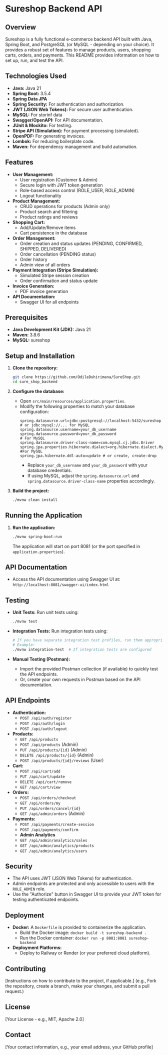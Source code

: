 # Sureshop Backend API

## Overview

Sureshop is a fully functional e-commerce backend API built with Java, Spring Boot, and PostgreSQL (or MySQL - depending on your choice). It provides a robust set of features to manage products, users, shopping carts, orders, and payments.  This README provides information on how to set up, run, and test the API.

## Technologies Used

*   **Java:**  Java 21
*   **Spring Boot:**  3.5.4
*   **Spring Data JPA**
*   **Spring Security:**  For authentication and authorization.
*   **JWT (JSON Web Tokens):**  For secure user authentication.
*   **MySQL:** For storinf data
*   **Swagger/OpenAPI:**  For API documentation.
*   **JUnit & Mockito:**  For testing.
*   **Stripe API (Simulation):**  For payment processing (simulated).
*   **OpenPDF:** For generating invoices.
*   **Lombok:** For reducing boilerplate code.
*   **Maven:**  For dependency management and build automation.

## Features

*   **User Management:**
    *   User registration (Customer & Admin)
    *   Secure login with JWT token generation
    *   Role-based access control (ROLE\_USER, ROLE\_ADMIN)
    *   Logout functionality
*   **Product Management:**
    *   CRUD operations for products (Admin only)
    *   Product search and filtering
    *   Product ratings and reviews
*   **Shopping Cart:**
    *   Add/Update/Remove items
    *   Cart persistence in the database
*   **Order Management:**
    *   Order creation and status updates (PENDING, CONFIRMED, SHIPPED, DELIVERED)
    *   Order cancellation (PENDING status)
    *   Order history
    *   Admin view of all orders
*   **Payment Integration (Stripe Simulation):**
    *   Simulated Stripe session creation
    *   Order confirmation and status update
*   **Invoice Generation:**
    *   PDF invoice generation
*   **API Documentation:**
    *   Swagger UI for all endpoints

## Prerequisites

*   **Java Development Kit (JDK):** Java 21
*   **Maven:** 3.8.6
*  **MySQL:** sureshop

## Setup and Installation

1.  **Clone the repository:**
    ```bash
    git clone https://github.com/OdileDuhirimana/SureShop.git
    cd sure_shop_backend
    ```

2.  **Configure the database:**
    *   Open `src/main/resources/application.properties`.
    *   Modify the following properties to match your database configuration:
        ```properties
        spring.datasource.url=jdbc:postgresql://localhost:5432/sureshop  # or jdbc:mysql://... for MySQL
        spring.datasource.username=your_db_username
        spring.datasource.password=your_db_password
        # For MySQL
        spring.datasource.driver-class-name=com.mysql.cj.jdbc.Driver
        spring.jpa.properties.hibernate.dialect=org.hibernate.dialect.MySQLDialect #For MySQL
        spring.jpa.hibernate.ddl-auto=update # or create, create-drop
        ```
        * Replace `your_db_username` and `your_db_password` with your database credentials.
        * If using MySQL, adjust the `spring.datasource.url` and `spring.datasource.driver-class-name` properties accordingly.

3.  **Build the project:**
    ```bash
    ./mvnw clean install
    ```

## Running the Application

1.  **Run the application:**
    ```bash
    ./mvnw spring-boot:run
    ```
    The application will start on port 8081 (or the port specified in `application.properties`).

## API Documentation

*   Access the API documentation using Swagger UI at:  `http://localhost:8081/swagger-ui/index.html`

## Testing

*   **Unit Tests:**  Run unit tests using:
    ```bash
    ./mvnw test
    ```
*   **Integration Tests:**  Run integration tests using:
    ```bash
    # If you have separate integration test profiles, run them appropriately
    # Example:
    ./mvnw integration-test  # If integration tests are configured
    ```

*   **Manual Testing (Postman):**
    *   Import the provided Postman collection (if available) to quickly test the API endpoints.
    *   Or, create your own requests in Postman based on the API documentation.

## API Endpoints

*   **Authentication:**
    *   `POST /api/auth/register`
    *   `POST /api/auth/login`
    *   `POST /api/auth/logout`
*   **Products:**
    *   `GET /api/products`
    *   `POST /api/products` (Admin)
    *   `PUT /api/products/{id}` (Admin)
    *   `DELETE /api/products/{id}` (Admin)
    *   `POST /api/products/{id}/reviews` (User)
*   **Cart:**
    *   `POST /api/cart/add`
    *   `PUT /api/cart/update`
    *   `DELETE /api/cart/remove`
    *   `GET /api/cart/view`
*   **Orders:**
    *   `POST /api/orders/checkout`
    *   `GET /api/orders/my`
    *   `PUT /api/orders/cancel/{id}`
    *   `GET /api/admin/orders` (Admin)
*   **Payments:**
    *   `POST /api/payments/create-session`
    *   `POST /api/payments/confirm`
    *   **Admin Analytics**
    *   `GET /api/admin/analytics/sales`
    *   `GET /api/admin/analytics/products`
    *   `GET /api/admin/analytics/users`

## Security

*   The API uses JWT (JSON Web Tokens) for authentication.
*   Admin endpoints are protected and only accessible to users with the `ROLE_ADMIN` role.
*   Use the "Authorize" button in Swagger UI to provide your JWT token for testing authenticated endpoints.

## Deployment

*   **Docker:**  A `Dockerfile` is provided to containerize the application.
    *   Build the Docker image:  `docker build -t sureshop-backend .`
    *   Run the Docker container: `docker run -p 8081:8081 sureshop-backend`
*   **Deployment Platforms:**
    *   Deploy to Railway or Render (or your preferred cloud platform).

## Contributing

[Instructions on how to contribute to the project, if applicable.]  (e.g., Fork the repository, create a branch, make your changes, and submit a pull request.)

## License

[Your License - e.g., MIT, Apache 2.0]

## Contact

[Your contact information, e.g., your email address, your GitHub profile]
